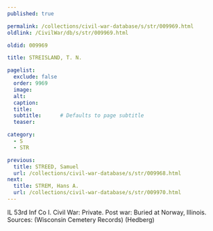 ```yaml
---
published: true

permalink: /collections/civil-war-database/s/str/009969.html
oldlink: /CivilWar/db/s/str/009969.html

oldid: 009969

title: STREISLAND, T. N.

pagelist:
  exclude: false
  order: 9969
  image: 
  alt:
  caption:
  title:
  subtitle:      # Defaults to page subtitle
  teaser:

category: 
  - S 
  - STR

previous:
  title: STREED, Samuel
  url: /collections/civil-war-database/s/str/009968.html  
next:
  title: STREM, Hans A.
  url: /collections/civil-war-database/s/str/009970.html   
---
```

IL 53rd Inf Co I. Civil War: Private. Post war: Buried at Norway, Illinois. Sources: (Wisconsin Cemetery Records) (Hedberg)